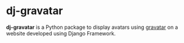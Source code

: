# dj-gravatar

**dj-gravatar** is a Python package to display avatars using [gravatar](https://en.gravatar.com/ "Visit Gravatar Website") on a website developed using Django Framework.